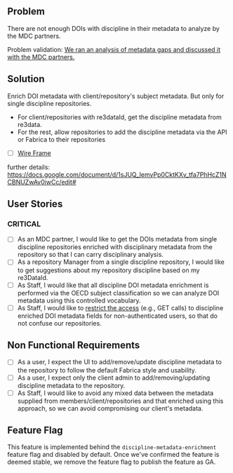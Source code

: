 ## Problem

There are not enough DOIs with discipline in their metadata to analyze by the MDC partners. 

Problem validation: [We ran an analysis of metadata gaps and discussed it with the MDC partners. ](https://github.com/datacite/pidgraph-notebooks-python/tree/master/mdc-dataset-discipline)

## Solution 

Enrich DOI metadata with client/repository's subject metadata. But only for single discipline repositories.
- For client/repositories with re3dataId, get the discipline metadata from re3data.
- For the rest, allow repositories to add the discipline metadata via the API or Fabrica to their repositories

- [ ] [Wire Frame](https://www.figma.com/file/DaxVvIydnmVDod3bRP6jx1/DOI-enrichment?node-id=2%3A5699)


further details: https://docs.google.com/document/d/1sJUQ_IemyPp0CktKXv_tfa7PhHcZ1NCBNUZwAv0iwCc/edit#

## User Stories

### CRITICAL
- [ ] As an MDC partner, I would like to get the DOIs metadata from single discipline repositories enriched with disciplinary metadata from the repository so that I can carry disciplinary analysis.
- [ ] As a repository Manager from a single discipline repository, I would like to get suggestions about my repository discipline based on my re3DataId. 
- [ ] As Staff, I would like that all discipline DOI metadata enrichment is performed via the  OECD subject classification so we can analyze DOI metadata using this controlled vocabulary.
- [ ] As Staff, I would like to [restrict the access](https://github.com/datacite/lupo/blob/5c9de77d427f7accf29057538dd52b89fb82c82a/app/serializers/datacite_doi_serializer.rb#L247) (e.g., GET calls) to discipline enriched DOI metadata fields for non-authenticated users, so that do not confuse our repositories. 

## Non Functional Requirements

- [ ] As a user, I expect the UI to add/remove/update discipline metadata to the repository to follow the default Fabrica style and usability.
- [ ] As a user, I expect only the client admin to add/removing/updating discipline metadata to the repository. 
- [ ] As Staff, I would like to avoid any mixed data between the metadata supplied from members/client/repositories and that enriched using this approach, so we can avoid compromising our client's metadata.

## Feature Flag

This feature is implemented behind the `discipline-metadata-enrichment` feature flag and disabled by default.
Once we've confirmed the feature is deemed stable, we remove the feature flag to publish the feature as GA.
<!-- Read more [Feature flags in development of GitLab](https://docs.gitlab.com/ee/development/feature_flags/) -->

